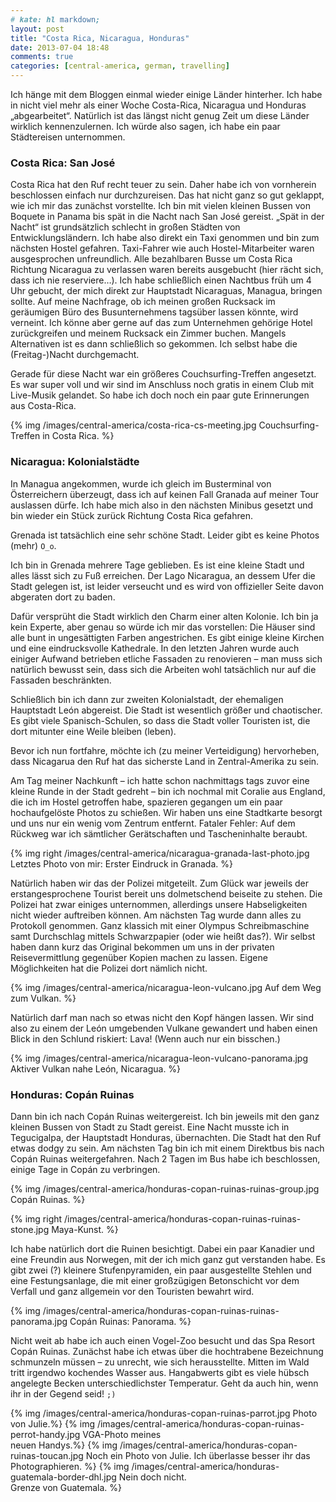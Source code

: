 ```yaml
---
# kate: hl markdown;
layout: post
title: "Costa Rica, Nicaragua, Honduras"
date: 2013-07-04 18:48
comments: true
categories: [central-america, german, travelling]
---
```


Ich hänge mit dem Bloggen einmal wieder einige Länder hinterher. Ich habe in nicht
viel mehr als einer Woche Costa-Rica, Nicaragua und Honduras „abgearbeitet“.
Natürlich ist das längst nicht genug Zeit um diese Länder wirklich kennenzulernen.
Ich würde also sagen, ich habe ein paar Städtereisen unternommen.

<!-- more -->

### Costa Rica: San José

Costa Rica hat den Ruf recht teuer zu sein. Daher habe ich von vornherein
beschlossen einfach nur durchzureisen. Das hat nicht ganz so gut geklappt, wie
ich mir das zunächst vorstellte. Ich bin mit vielen kleinen Bussen von Boquete
in Panama bis spät in die Nacht nach San José gereist. „Spät in der Nacht“ ist
grundsätzlich schlecht in großen Städten von Entwicklungsländern. Ich habe also
direkt ein Taxi genommen und bin zum nächsten Hostel gefahren. Taxi-Fahrer wie
auch Hostel-Mitarbeiter waren ausgesprochen unfreundlich. Alle bezahlbaren Busse
um Costa Rica Richtung Nicaragua zu verlassen waren bereits ausgebucht (hier rächt
sich, dass ich nie reserviere…). Ich habe schließlich einen Nachtbus früh um 4 Uhr
gebucht, der mich direkt zur Hauptstadt Nicaraguas, Managua, bringen sollte.
Auf meine Nachfrage, ob ich meinen großen Rucksack im geräumigen Büro des Busunternehmens
tagsüber lassen könnte, wird verneint. Ich könne aber gerne auf das zum Unternehmen
gehörige Hotel zurückgreifen und meinem Rucksack ein Zimmer buchen. Mangels Alternativen
ist es dann schließlich so gekommen. Ich selbst habe die (Freitag-)Nacht durchgemacht.

Gerade für diese Nacht war ein größeres Couchsurfing-Treffen angesetzt. Es war
super voll und wir sind im Anschluss noch gratis in einem Club mit Live-Musik
gelandet. So habe ich doch noch ein paar gute Erinnerungen aus Costa-Rica.

{% img /images/central-america/costa-rica-cs-meeting.jpg Couchsurfing-Treffen in Costa Rica. %}

### Nicaragua: Kolonialstädte

In Managua angekommen, wurde ich gleich im Busterminal von Österreichern überzeugt,
dass ich auf keinen Fall Granada auf meiner Tour auslassen dürfe. Ich habe mich also
in den nächsten Minibus gesetzt und bin wieder ein Stück zurück Richtung Costa Rica
gefahren.

Grenada ist tatsächlich eine sehr schöne Stadt. Leider gibt es keine Photos (mehr)
`O_o`.

Ich bin in Grenada mehrere Tage geblieben. Es ist eine kleine Stadt und alles 
lässt sich zu Fuß erreichen. Der Lago Nicaragua, an dessem Ufer die Stadt gelegen ist,
ist leider verseucht und es wird von offizieller Seite davon abgeraten dort zu baden.

Dafür versprüht die Stadt wirklich den Charm einer alten Kolonie. Ich bin ja kein
Experte, aber genau so würde ich mir das vorstellen: Die Häuser sind alle bunt in
ungesättigten Farben angestrichen. Es gibt einige kleine Kirchen und eine eindrucksvolle
Kathedrale. In den letzten Jahren wurde auch einiger Aufwand betrieben etliche Fassaden
zu renovieren – man muss sich natürlich bewusst sein, dass sich die Arbeiten wohl
tatsächlich nur auf die Fassaden beschränkten.

Schließlich bin ich dann zur zweiten Kolonialstadt, der ehemaligen Hauptstadt León
abgereist. Die Stadt ist wesentlich größer und chaotischer. Es gibt viele Spanisch-Schulen,
so dass die Stadt voller Touristen ist, die dort mitunter eine Weile bleiben (leben).

Bevor ich nun fortfahre, möchte ich (zu meiner Verteidigung) hervorheben, dass
Nicagarua den Ruf hat das sicherste Land in Zentral-Amerika zu sein.

Am Tag meiner Nachkunft – ich hatte schon nachmittags tags zuvor eine kleine Runde
in der Stadt gedreht – bin ich nochmal mit Coralie aus England, die ich im Hostel
getroffen habe, spazieren gegangen um ein paar hochaufgelöste Photos zu schießen.
Wir haben uns eine Stadtkarte besorgt und uns nur ein wenig vom Zentrum entfernt.
Fataler Fehler: Auf dem Rückweg war ich sämtlicher Gerätschaften und Tascheninhalte
beraubt.

{% img right /images/central-america/nicaragua-granada-last-photo.jpg Letztes Photo von mir: Erster Eindruck in Granada. %}

Natürlich haben wir das der Polizei mitgeteilt. Zum Glück war jeweils der erstangesprochene
Tourist bereit uns dolmetschend beiseite zu stehen. Die Polizei hat zwar einiges
unternommen, allerdings unsere Habseligkeiten nicht wieder auftreiben können.
Am nächsten Tag wurde dann alles zu Protokoll genommen. Ganz klassich mit einer
Olympus Schreibmaschine samt Durchschlag mittels Schwarzpapier (oder wie heißt das?).
Wir selbst haben dann kurz das Original bekommen um uns in der privaten
Reisevermittlung gegenüber Kopien machen zu lassen. Eigene Möglichkeiten hat die
Polizei dort nämlich nicht.

{% img /images/central-america/nicaragua-leon-vulcano.jpg Auf dem Weg zum Vulkan. %}

Natürlich darf man nach so etwas nicht den Kopf hängen lassen. Wir sind also
zu einem der León umgebenden Vulkane gewandert und haben einen Blick in den
Schlund riskiert: Lava! (Wenn auch nur ein bisschen.)

{% img /images/central-america/nicaragua-leon-vulcano-panorama.jpg Aktiver Vulkan nahe León, Nicaragua. %}

### Honduras: Copán Ruinas

Dann bin ich nach Copán Ruinas weitergereist. Ich bin jeweils mit den ganz kleinen
Bussen von Stadt zu Stadt gereist. Eine Nacht musste ich in Tegucigalpa, der
Hauptstadt Honduras, übernachten. Die Stadt hat den Ruf etwas dodgy zu sein. Am
nächsten Tag bin ich mit einem Direktbus bis nach Copán Ruinas weitergefahren.
Nach 2 Tagen im Bus habe ich beschlossen, einige Tage in Copán zu verbringen.

{% img /images/central-america/honduras-copan-ruinas-ruinas-group.jpg Copán Ruinas. %}

{% img right /images/central-america/honduras-copan-ruinas-ruinas-stone.jpg Maya-Kunst. %}

Ich habe natürlich dort die Ruinen besichtigt. Dabei ein paar Kanadier und eine
Freundin aus Norwegen, mit der ich mich ganz gut verstanden habe. Es gibt zwei (?)
kleinere Stufenpyramiden, ein paar ausgestellte Stehlen und eine Festungsanlage,
die mit einer großzügigen Betonschicht vor dem Verfall und ganz allgemein vor den
Touristen bewahrt wird.

{% img /images/central-america/honduras-copan-ruinas-ruinas-panorama.jpg Copán Ruinas: Panorama. %}

Nicht weit ab habe ich auch einen Vogel-Zoo besucht und das Spa Resort Copán Ruinas.
Zunächst habe ich etwas über die hochtrabene Bezeichnung schmunzeln müssen –
zu unrecht, wie sich herausstellte. Mitten im Wald tritt irgendwo kochendes Wasser
aus. Hangabwerts gibt es viele hübsch angelegte Becken unterschiedlichster Temperatur.
Geht da auch hin, wenn ihr in der Gegend seid! `;)`

{% img /images/central-america/honduras-copan-ruinas-parrot.jpg Photo von Julie.%}
{% img /images/central-america/honduras-copan-ruinas-perrot-handy.jpg VGA-Photo meines <br> neuen Handys.%}
{% img /images/central-america/honduras-copan-ruinas-toucan.jpg Noch ein Photo von Julie. Ich überlasse besser ihr das Photographieren. %}
{% img /images/central-america/honduras-guatemala-border-dhl.jpg Nein doch nicht. <br> Grenze von Guatemala. %}